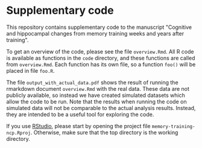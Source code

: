 # Supplementary code

This repository contains supplementary code to the manuscript "Cognitive and hippocampal changes from memory training weeks and years after training". 

To get an overview of the code, please see the file `overview.Rmd`. All R code is available as functions in the `code` directory, and these functions are called from `overview.Rmd`. Each function has its own file, so a function `foo()` will be placed in file `foo.R`.

The file `output_with_actual_data.pdf` shows the result of running the rmarkdown document `overview.Rmd` with the real data. These data are not publicly available, so instead we have created simulated datasets which allow the code to be run. Note that the results when running the code on simulated data will not be comparable to the actual analysis results. Instead, they are intended to be a useful tool for exploring the code.

If you use [RStudio](https://www.rstudio.com/), please start by opening the project file `memory-training-ncp.Rproj`. Otherwise, make sure that the top directory is the working directory.
